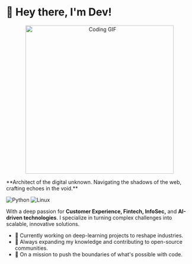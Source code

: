 # 👋 Hey there, I'm Dev!

<p align="center">
  <img src="https://media0.giphy.com/media/kbRb4eyCNC0aMz5x68/giphy.gif?cid=6c09b95276qvlhg721gznmixuy5bwdm5kfp47fk3a9abk6pc&ep=v1_internal_gif_by_id&rid=giphy.gif&ct=g" alt="Coding GIF" width="400">
</p>
**Architect of the digital unknown. Navigating the shadows of the web, crafting echoes in the void.**

![Python](https://img.shields.io/badge/Code-Python-informational?style=flat&logo=python&color=3776AB)
![Linux](https://img.shields.io/badge/System-Linux-informational?style=flat&logo=linux&color=FCC624)


With a deep passion for **Customer Experience, Fintech, InfoSec,** and **AI-driven technologies**. I specialize in turning complex challenges into scalable, innovative solutions.

- 🔭 Currently working on deep-learning projects to reshape industries.
- 🌱 Always expanding my knowledge and contributing to open-source communities.
- 🚀 On a mission to push the boundaries of what's possible with code.
